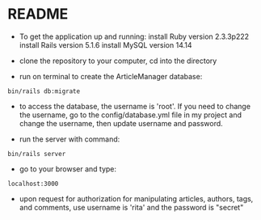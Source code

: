 # README

* To get the application up and running:
install Ruby version 2.3.3p222
install Rails version 5.1.6
install MySQL version 14.14

* clone the repository to your computer, cd into the directory

* run on terminal to create the ArticleManager database:
```
bin/rails db:migrate
```

* to access the database, the username is 'root'. If you need to change the 
username, go to the config/database.yml file in my project and change the username, then update 
username and password.

* run the server with command:
```
bin/rails server
```

* go to your browser and type:
```
localhost:3000
```

* upon request for authorization for manipulating articles, authors, tags, and comments, 
use username is 'rita' and the password is "secret"